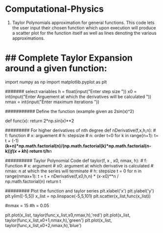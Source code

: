# Computational-Physics
1. Taylor Polynomials approximation for general functions.
This code lets the user input their chosen function which upon execution will produce a scatter plot for the function itself as well as lines denoting the various approximations.
####
# ## Complete Taylor Expansion around a given function:

import numpy as np
import matplotlib.pyplot as plt

####### select variables
h = float(input("Enter step size "))
x0 = int(input("Enter Arguement at which the derivatives will be calculated "))
nmax = int(input("Enter maximum iterations "))


########### Define the function (example given as 2sin(x)^2)

def func(x):
    return 2*np.sin(x)**2

######### For higher derivatives of nth degree
def nDerivative(f,x,h,n):
    # f: function
    # x: arguement
    # h: stepsize
    # n: order
    t=0
    for k in range(n+1):
        t= t + (-1)**(k+n)*np.math.factorial(n)/(np.math.factorial(k)*np.math.factorial(n-k))*f(x + k*h)
    return t/h**n


########## Taylor Polynomial Code
def taylor(f, x , x0, nmax, h):
    # f: Function
    # x: argument
    # x0: argument at which derivative is calculated
    # nmax: n at which the series will terminate
    # h: stepsize
    t = 0
    for n in range(nmax+1):
        t = t + nDerivative(f,x0,h,n) * (x-x0)**n / np.math.factorial(n)
    return t

######### Plot the function and taylor series
plt.xlabel('x')
plt.ylabel('y')
plt.ylim([-5,5])
x_list = np.linspace(-5,5,101)
plt.scatter(x_list,func(x_list))

#nmax = 15
#h = 0.05

plt.plot(x_list, taylor(func,x_list,x0,nmax,h),'red')
plt.plot(x_list, taylor(func,x_list,x0+1,nmax,h),'green')
plt.plot(x_list, taylor(func,x_list,x0+2,nmax,h),'blue')
